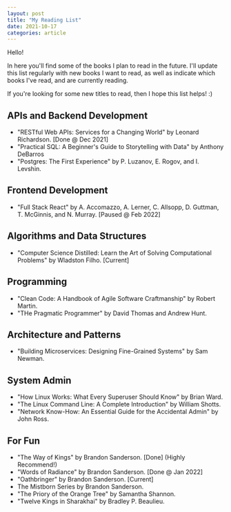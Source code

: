```yaml
---
layout: post
title: "My Reading List"
date: 2021-10-17
categories: article
---
```


Hello!

In here you'll find some of the books I plan to read in the future. I'll update this list regularly with new books I want to read, as well as indicate which books I've read, and are currently reading.

If you're looking for some new titles to read, then I hope this list helps! :)

## APIs and Backend Development
- "RESTful Web APIs: Services for a Changing World" by  Leonard Richardson. [Done @ Dec 2021]
- "Practical SQL: A Beginner's Guide to Storytelling with Data" by Anthony DeBarros
- "Postgres: The First Experience" by P. Luzanov, E. Rogov, and I. Levshin.

## Frontend Development
- "Full Stack React" by A. Accomazzo, A. Lerner, C. Allsopp, D. Guttman, T. McGinnis, and N. Murray. [Paused @ Feb 2022]

## Algorithms and Data Structures
- "Computer Science Distilled: Learn the Art of Solving Computational Problems" by Wladston Filho. [Current]

## Programming
- "Clean Code: A Handbook of Agile Software Craftmanship" by Robert Martin.
- "THe Pragmatic Programmer" by David Thomas and Andrew Hunt.

## Architecture and Patterns
- "Building Microservices: Designing Fine-Grained Systems" by Sam Newman.

## System Admin
- "How Linux Works: What Every Superuser Should Know" by Brian Ward.
- "The Linux Command Line: A Complete Introduction" by William Shotts.
- "Network Know-How: An Essential Guide for the Accidental Admin" by John Ross.

## For Fun
- "The Way of Kings" by Brandon Sanderson. [Done] (Highly Recommend!)
- "Words of Radiance" by Brandon Sanderson. [Done @ Jan 2022]
- "Oathbringer" by Brandon Sanderson. [Current]
- The Mistborn Series by Brandon Sanderson.
- "The Priory of the Orange Tree" by Samantha Shannon.
- "Twelve Kings in Sharakhai" by Bradley P. Beaulieu.


